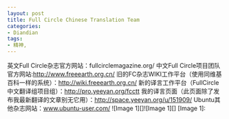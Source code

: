 ```yaml
---
layout: post
title: Full Circle Chinese Translation Team
categories:
- Diandian
tags:
- 精神, 
---
```

英文Full Circle杂志官方网站：fullcirclemagazine.org/ 中文Full Circle项目团队官方网站:http://www.freeearth.org.cn/ 旧的FC杂志WIKI工作平台（使用同维基百科一样的系统）：http://wiki.freeearth.org.cn/ 新的译言工作平台（FullCircle中文翻译组项目组）：http://pro.yeeyan.org/fcctt 我的译言页面（此页面除了发布我最新翻译的文章别无它用）：http://space.yeeyan.org/u/151909/ Ubuntu其他杂志网站：www.ubuntu-user.com/ !\[Image 1\]\[\]!\[Image 1\]\[\] \[Image 1\]: